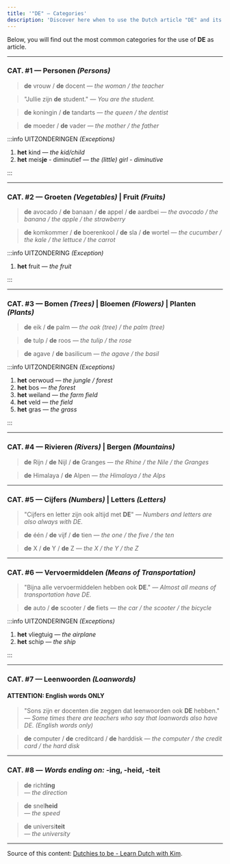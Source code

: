 ```yaml
---
title: '"DE" — Categories'
description: 'Discover here when to use the Dutch article "DE" and its most common used categories.'
---
```


Below, you will find out the most common categories for the use of **DE** as article.

---

### CAT. #1 — Personen _(Persons)_

> **de** vrouw / **de** docent
> _— the woman / the teacher_

> "Jullie zijn **de** student."
> _— You are the student._

> **de** koningin / **de** tandarts
> _— the queen / the dentist_

> **de** moeder / **de** vader
> _— the mother / the father_

:::info UITZONDERINGEN _(Exceptions)_

1. **het** kind _— the kid/child_
2. **het** meis**je** - diminutief _— the (little) girl - diminutive_

:::

---

### CAT. #2 — Groeten _(Vegetables)_ | Fruit _(Fruits)_

> **de** avocado / **de** banaan / **de** appel / **de** aardbei
> _— the avocado / the banana / the apple / the strawberry_

> **de** komkommer / **de** boerenkool / **de** sla / **de** wortel
> _— the cucumber / the kale / the lettuce / the carrot_

:::info UITZONDERING _(Exception)_

1. **het** fruit _— the fruit_

:::

---

### CAT. #3 — Bomen _(Trees)_ | Bloemen _(Flowers)_ | Planten _(Plants)_

> **de** eik / **de** palm
> _— the oak (tree) / the palm (tree)_

> **de** tulp / **de** roos
> _— the tulip / the rose_

> **de** agave / **de** basilicum
> _— the agave / the basil_

:::info UITZONDERINGEN _(Exceptions)_

1. **het** oerwoud _— the jungle / forest_
2. **het** bos _— the forest_
3. **het** weiland _— the farm field_
4. **het** veld _— the field_
5. **het** gras _— the grass_

:::

---

### CAT. #4 — Rivieren _(Rivers)_ | Bergen _(Mountains)_

> **de** Rijn / **de** Nijl / **de** Granges
> _— the Rhine / the Nile / the Granges_

> **de** Himalaya / **de** Alpen
> _— the Himalaya / the Alps_

---

### CAT. #5 — Cijfers _(Numbers)_ | Letters _(Letters)_

> "Cijfers en letter zijn ook altijd met **DE**"
> _— Numbers and letters are also always with DE._

> **de** één / **de** vijf / **de** tien
> _— the one / the five / the ten_

> **de** X / **de** Y / **de** Z
> _— the X / the Y / the Z_

---

### CAT. #6 — Vervoermiddelen _(Means of Transportation)_

> "Bijna alle vervoermiddelen hebben ook **DE**."
> _— Almost all means of transportation have DE._

> **de** auto / **de** scooter / **de** fiets
> _— the car / the scooter / the bicycle_

:::info UITZONDERINGEN _(Exceptions)_

1. **het** vliegtuig _— the airplane_
2. **het** schip _— the ship_

:::

---

### CAT. #7 — Leenwoorden _(Loanwords)_

#### ATTENTION: English words ONLY

> "Sons zijn er docenten die zeggen dat leenwoorden ook **DE** hebben."
> _— Some times there are teachers who say that loanwords also have DE. (English words only)_

> **de** computer / **de** creditcard / **de** harddisk
> _— the computer / the credit card / the hard disk_

---

### CAT. #8 — _Words ending on:_ **-ing**, **-heid**, **-teit**

> **de** richt**ing**  
> _— the direction_

> **de** snel**heid**  
> _— the speed_

> **de** universi**teit**  
> _— the university_

---

Source of this content: [Dutchies to be - Learn Dutch with Kim](https://youtu.be/3f6ppki9o54).
